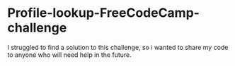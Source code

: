 # Profile-lookup-FreeCodeCamp-challenge
I struggled to find a solution to this challenge, so i wanted to share my code to anyone who will need help in the future.

